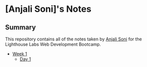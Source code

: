 # [Anjali Soni]'s Notes
## Summary

This repository contains all of the notes taken by [Anjali Soni](https://github.com/Anjalisoni93) for the Lighthouse Labs Web Development Bootcamp. 

* [Week 1](/Week_1)
  * [Day 1](Week_1/Day_1)
  